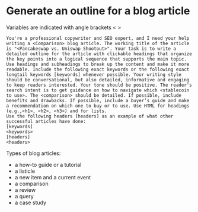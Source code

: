 # Generate an outline for a blog article

Variables are indicated with angle brackets < > 

```
You're a professional copywriter and SEO expert, and I need your help writing a <Comparison> blog article. The working title of the article is "<Pancakeswap vs. Uniswap Shootout>". Your task is to write a detailed outline for the article with clickable headings that organize the key points into a logical sequence that supports the main topic. Use headings and subheadings to break up the content and make it more readable. Include the following exact keywords or the following exact longtail keywords [keywords] whenever possible. Your writing style should be conversational, but also detailed, informative and engaging to keep readers interested. Your tone should be positive. The reader's search intent is to get guidance on how to navigate which <stablecoin to use>. The <comparison> should be detailed. If possible, include benefits and drawbacks. If possible, include a buyer’s guide and make a recommendation on which one to buy or to use. Use HTML for headings (e.g.,<h1>, <h2>, <h3>) and for lists.
Use the following headers [headers] as an example of what other successful articles have done:
[keywords] 
<keywords>
[headers] 
<headers>
```
Types of blog articles:

- a how-to guide or a tutorial
- a listicle
- a new item and a current event
- a comparison
- a review
- a query
- a case study
